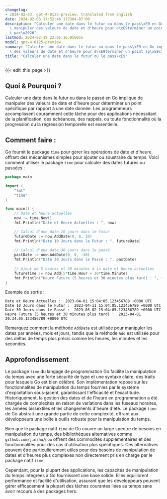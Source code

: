 ```yaml
---
changelog:
- 2024-02-03, gpt-4-0125-preview, translated from English
date: 2024-02-03 17:52:46.172384-07:00
description: "Calculer une date dans le futur ou dans le pass\xE9 en Go implique de\
  \ manipuler des valeurs de date et d'heure pour d\xE9terminer un point sp\xE9cifique\
  \ par\u2026"
lastmod: 2024-02-19 22:05:16.056055
model: gpt-4-0125-preview
summary: "Calculer une date dans le futur ou dans le pass\xE9 en Go implique de manipuler\
  \ des valeurs de date et d'heure pour d\xE9terminer un point sp\xE9cifique par\u2026"
title: "Calculer une date dans le futur ou le pass\xE9"
---
```


{{< edit_this_page >}}

## Quoi & Pourquoi ?

Calculer une date dans le futur ou dans le passé en Go implique de manipuler des valeurs de date et d'heure pour déterminer un point spécifique par rapport à une date donnée. Les programmeurs accomplissent couramment cette tâche pour des applications nécessitant de la planification, des échéances, des rappels, ou toute fonctionnalité où la progression ou la régression temporelle est essentielle.

## Comment faire :

Go fournit le package `time` pour gérer les opérations de date et d'heure, offrant des mécanismes simples pour ajouter ou soustraire du temps. Voici comment utiliser le package `time` pour calculer des dates futures ou passées :

```go
package main

import (
	"fmt"
	"time"
)

func main() {
	// Date et heure actuelles
	now := time.Now()
	fmt.Println("Date et Heure Actuelles : ", now)

	// Calcul d'une date 10 jours dans le futur
	futureDate := now.AddDate(0, 0, 10)
	fmt.Println("Date 10 Jours dans le Futur : ", futureDate)
	
	// Calcul d'une date 30 jours dans le passé
	pastDate := now.AddDate(0, 0, -30)
	fmt.Println("Date 30 Jours dans le Passé : ", pastDate)
	
	// Ajout de 5 heures et 30 minutes à la date et heure actuelles
	futureTime := now.Add(5*time.Hour + 30*time.Minute)
	fmt.Println("Heure Future (5 heures et 30 minutes plus tard) : ", futureTime)
}
```

Exemple de sortie :
```
Date et Heure Actuelles :  2023-04-01 15:04:05.123456789 +0000 UTC
Date 10 Jours dans le Futur :  2023-04-11 15:04:05.123456789 +0000 UTC
Date 30 Jours dans le Passé :  2023-03-02 15:04:05.123456789 +0000 UTC
Heure Future (5 heures et 30 minutes plus tard) :  2023-04-01 20:34:05.123456789 +0000 UTC
```
Remarquez comment la méthode `AddDate` est utilisée pour manipuler les dates par années, mois et jours, tandis que la méthode `Add` est utilisée pour des deltas de temps plus précis comme les heures, les minutes et les secondes.

## Approfondissement

Le package `time` du langage de programmation Go facilite la manipulation du temps avec une forte sécurité de type et une syntaxe claire, des traits pour lesquels Go est bien célébré. Son implémentation repose sur les fonctionnalités de manipulation du temps fournies par le système d'exploitation sous-jacent, garantissant l'efficacité et l'exactitude. Historiquement, la gestion des dates et de l'heure en programmation a été chargée de complexités en raison de variations dans les fuseaux horaires, les années bissextiles et les changements d'heure d'été. Le package `time` de Go abstrait une grande partie de cette complexité, offrant aux développeurs une boîte à outils robuste pour la manipulation du temps.

Bien que le package natif `time` de Go couvre un large spectre de besoins en manipulation du temps, des bibliothèques alternatives comme `github.com/jinzhu/now` offrent des commodités supplémentaires et des fonctionnalités pour des cas d'utilisation plus spécifiques. Ces alternatives peuvent être particulièrement utiles pour des besoins de manipulation de dates et d'heures plus complexes non directement pris en charge par le package natif `time`.

Cependant, pour la plupart des applications, les capacités de manipulation du temps intégrées à Go fournissent une base solide. Elles équilibrent performance et facilité d'utilisation, assurant que les développeurs peuvent gérer efficacement la plupart des tâches courantes liées au temps sans avoir recours à des packages tiers.
